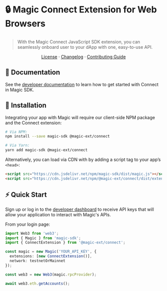 # 🔒 Magic Connect Extension for Web Browsers

[![<MagicLabs>](https://circleci.com/gh/magiclabs/magic-js.svg?style=shield)](https://circleci.com/gh/magiclabs/magic-js)

> With the Magic Connect JavaScript SDK extension, you can seamlessly onboard user to your dApp with one, easy-to-use API.

<p align="center">
  <a href="https://github.com/magiclabs/magic-js/blob/master/packages/@magic-ext/connect/LICENSE">License</a> ·
  <a href="https://github.com/magiclabs/magic-js/blob/master/packages/@magic-ext/connect/CHANGELOG.md">Changelog</a> ·
  <a href="https://github.com/magiclabs/magic-js/blob/master/CONTRIBUTING.md">Contributing Guide</a>
</p>

## 📖 Documentation

See the [developer documentation](https://magic.link/docs/connect) to learn how to get started with Connect in Magic SDK.

## 🔗 Installation

Integrating your app with Magic will require our client-side NPM package and the Connect extension:

```bash
# Via NPM:
npm install --save magic-sdk @magic-ext/connect

# Via Yarn:
yarn add magic-sdk @magic-ext/connect
```

Alternatively, you can load via CDN with by adding a script tag to your app’s `<head>`:

```html
<script src="https://cdn.jsdelivr.net/npm/magic-sdk/dist/magic.js"></script>
<script src="https://cdn.jsdelivr.net/npm/@magic-ext/connect/dist/extension.js"></script>
```

## ⚡️ Quick Start

Sign up or log in to the [developer dashboard](https://dashboard.magic.link) to receive API keys that will allow your application to interact with Magic's APIs.

From your login page:

```ts
import Web3 from 'web3';
import { Magic } from 'magic-sdk';
import { ConnectExtension } from '@magic-ext/connect';

const magic = new Magic('YOUR_API_KEY', {
  extensions: [new ConnectExtension()],
  network: testnetOrMainnet
});

const web3 = new Web3(magic.rpcProvider);

await web3.eth.getAccounts();
```
